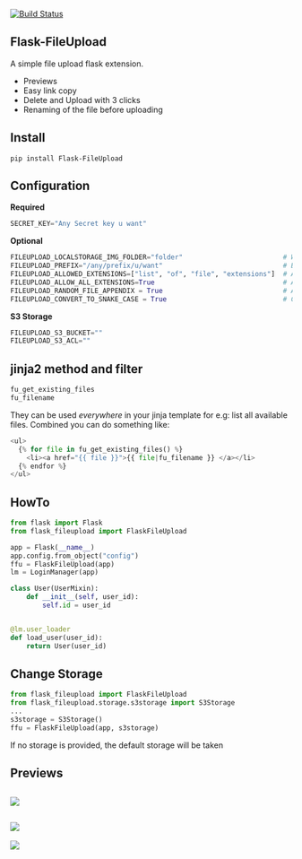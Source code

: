 [![Build Status](https://travis-ci.org/Speedy1991/Flask-FileUpload.svg?branch=master)](https://travis-ci.org/Speedy1991/Flask-FileUpload)

Flask-FileUpload
----------------

A simple file upload flask extension.

- Previews
- Easy link copy
- Delete and Upload with 3 clicks
- Renaming of the file before uploading

Install
-------

```pip install Flask-FileUpload```

Configuration
-------------
__Required__
```python
SECRET_KEY="Any Secret key u want"
```

__Optional__

```python
FILEUPLOAD_LOCALSTORAGE_IMG_FOLDER="folder"                         # Where to store the images if used the default LocalStorage
FILEUPLOAD_PREFIX="/any/prefix/u/want"                              # Blueprint prefix
FILEUPLOAD_ALLOWED_EXTENSIONS=["list", "of", "file", "extensions"]  # Allow only these extensions
FILEUPLOAD_ALLOW_ALL_EXTENSIONS=True                                # Allow all extensions
FILEUPLOAD_RANDOM_FILE_APPENDIX = True                              # Append a random 6 hash string to selected file
FILEUPLOAD_CONVERT_TO_SNAKE_CASE = True                             # Converts filenames to snake_case
```

__S3 Storage__
```python
FILEUPLOAD_S3_BUCKET=""
FILEUPLOAD_S3_ACL=""
```

jinja2 method and filter 
------------------------
 
```python 
fu_get_existing_files 
fu_filename 
```` 
They can be used _everywhere_ in your jinja template for e.g: list all available files. Combined you can do something like: 
 
```python 
<ul> 
  {% for file in fu_get_existing_files() %} 
    <li><a href="{{ file }}">{{ file|fu_filename }} </a></li> 
  {% endfor %} 
</ul> 
``` 
 
HowTo
-----
```python
from flask import Flask
from flask_fileupload import FlaskFileUpload

app = Flask(__name__)
app.config.from_object("config")
ffu = FlaskFileUpload(app)
lm = LoginManager(app)

class User(UserMixin):
    def __init__(self, user_id):
        self.id = user_id


@lm.user_loader
def load_user(user_id):
    return User(user_id)
```

Change Storage
--------------

```python
from flask_fileupload import FlaskFileUpload
from flask_fileupload.storage.s3storage import S3Storage
...
s3storage = S3Storage()
ffu = FlaskFileUpload(app, s3storage)
```

If no storage is provided, the default storage will be taken

Previews
--------

![](https://github.com/Speedy1991/Flask-FileUpload/blob/master/doc/img/overview.png)
----
![](https://github.com/Speedy1991/Flask-FileUpload/blob/master/doc/img/sort_and_searchable.png)
----
![](https://github.com/Speedy1991/Flask-FileUpload/blob/master/doc/img/zoom.png)

